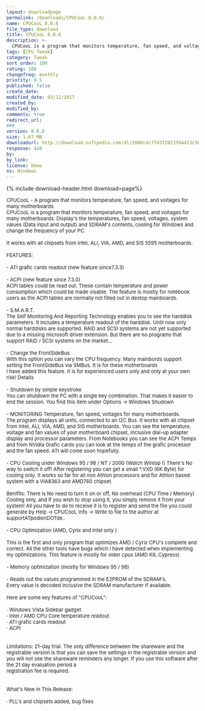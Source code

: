 ```yaml
---
layout: downloadpage
permalink: /downloads/CPUCooL-8,0,6/
name: CPUCooL 8.0.6
file_type: download
title: CPUCooL 8.0.6
description: >-
  CPUCooL is a program that monitors temperature, fan speed, and voltages for many motherboards. Display's the temperatures, fan speed, voltages, system values (Data input and output) and SDRAM's contents, cooling for Windows and change the
tags: [CPU Tweak]
category: Tweak
sort_order: 100
rating: 100
changefreq: monthly
priority: 0.5
published: false
create_date: 
modified_date: 03/11/2017
created_by: 
modified_by: 
comments: true
redirect_url: 
### 
version: 8.0.6
size: 1.67 MB
downloadurl: http://download.softpedia.com/dl/2880c4cff43f2823f64413c50822c4b8/46e6d3b1/100006775/software/tweak/CPUCOOL9.EXE
response: 410
by: 
by_link: 
license: Demo
os: Windows
---
```


{% include download-header.html download=page%}

<p style="fix-download-text !important">
<p><font size="2">CPUCooL - A program that monitors temperature, fan speed, and voltages for many motherboards <br />
CPUCooL is a program that monitors temperature, fan speed, and voltages for many motherboards. Display's the temperatures, fan speed, voltages, system values (Data input and output) and SDRAM's contents, cooling for Windows and change the frequency of your PC. <br />
<br />
It works with all chipsets from Intel, ALI, VIA, AMD, and SIS 5595 motherboards. <br />
<br />
FEATURES: <br />
<br />
- ATI grafic cards readout (new feature since7.3.3) <br />
<br />
- ACPI (new feature since 7.3.0) <br />
ACPI tables could be read out. These contain temperature and power consumption which could be made visable. The feature is mostly for notebook users as the ACPI tables are normally not filled out in destop mainboards. <br />
<br />
- S.M.A.R.T. <br />
The Self Monitoring And Reporting Technology enables you to see the harddisk parameters. It includes a temperature readout of the harddisk. Until now only normal harddisks are supported. RAID and SCSI systems are not yet supported due to a missing microsoft driver extension. But there are no programs that support RAID / SCSI systems on the market... <br />
<br />
- Change the FrontSideBus <br />
With this option you can vary the CPU frequency. Many mainbords support setting the FrontSideBus via SMBus. It is for these motherboards <br />
I have added this feature. It is for experienced users only and only at your own risk! Details <br />
<br />
- Shutdown by simple keystroke <br />
You can shutdown the PC with a single key combination. That makes it easier to end the session. You find this item under Options -&gt; Windows Shudown <br />
<br />
- MONITORING Temperature, fan speed, voltages for many motherboards. <br />
The program displays all units, connected to an I2C Bus. It works with all chipset from Intel, ALI, VIA, AMD, and SIS motherboards. You can see the temperature, voltage and fan values of your motherboard chipset, inclusive dial-up adapter display and processor parameters. From Notebooks you can see the ACPI Temps and from NVidia Grafic cards you can look at the temps of the grafic processor and the fan speed. ATI will come soon hopefully. <br />
<br />
- CPU Cooling under Windows 95 / 98 / NT / 2000 (Watch Wintop !) There's No way to switch it off! After registering you can get a small *.VXD (6K Byte) for cooling only. It works so far for all non Athlon processors and for Athlon based system with a VIA8363 and AMD760 chipset. <br />
<br />
Benifits: There is No need to turn it on or off, No overhead (CPU Time / Memory) Cooling only, and if you wish to stop using it, you simply remove it from your system! All you have to do to receive it is to register and send the file you could generate by Help -&gt; CPUCooL Info -&gt; Write to file to the author at supportATpodienDOTde.. <br />
<br />
- CPU Optimization (AMD, Cyrix and Intel only ) <br />
<br />
This is the first and only program that optimizes AMD / Cyrix CPU's complete and correct. All the other tools have bugs which I have detected when implementing my optimizations. This feature is mostly for older cpus (AMD K6, Cypress) <br />
<br />
- Memory optimization (mostly for Windows 95 / 98) <br />
<br />
- Reads out the values programmed in the E2PROM of the SDRAM's. <br />
Every value is decoded inclusive the SDRAM manufacturer if available. <br />
<br />
Here are some key features of "CPUCooL": <br />
<br />
· Windows Vista Sidebar gadget <br />
· Intel / AMD CPU Core temperature readout <br />
· ATI grafic cards readout <br />
· ACPI <br />
<br />
<br />
Limitations: 21-day trial. The only difference between the shareware and the registrable version is that you can save the settings in the registrable version and you will not see the shareware reminders any longer. If you use this software after the 21 day evaluation period a <br />
registration fee is required. <br />
<br />
<br />
What's New in This Release: <br />
<br />
· PLL's and chipsets added, bug fixes</font></p></p>
